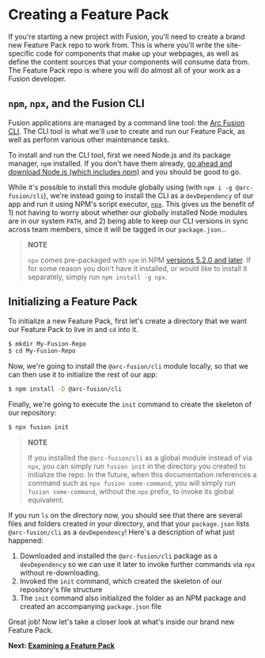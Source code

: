 # Creating a Feature Pack

If you're starting a new project with Fusion, you'll need to create a brand new Feature Pack repo to work from. This is where you'll write the site-specific code for components that make up your webpages, as well as define the content sources that your components will consume data from. The Feature Pack repo is where you will do almost all of your work as a Fusion developer.

## `npm`, `npx`, and the Fusion CLI

Fusion applications are managed by a command line tool: the [Arc Fusion CLI](https://www.npmjs.com/package/@arc-fusion/cli). The CLI tool is what we'll use to create and run our Feature Pack, as well as perform various other maintenance tasks.

To install and run the CLI tool, first we need Node.js and its package manager, `npm` installed. If you don't have them already, [go ahead and download Node.js (which includes npm)](https://www.npmjs.com/get-npm) and you should be good to go.

While it's possible to install this module globally using (with `npm i -g @arc-fusion/cli`), we're instead going to install the CLI as a `devDependency` of our app and run it using NPM's script executor, [`npx`](https://www.npmjs.com/package/npx). This gives us the benefit of 1) not having to worry about whether our globally installed Node modules are in our system `PATH`, and 2) being able to keep our CLI versions in sync across team members, since it will be tagged in our `package.json.`.

> **NOTE**
>
> `npx` comes pre-packaged with `npm` in NPM [versions 5.2.0 and later](https://github.com/npm/npm/releases/tag/v5.2.0). If for some reason you don't have it installed, or would like to install it separately, simply run `npm install -g npx`.

## Initializing a Feature Pack

To initialize a new Feature Pack, first let's create a directory that we want our Feature Pack to live in and `cd` into it.

```bash
$ mkdir My-Fusion-Repo
$ cd My-Fusion-Repo
```

Now, we're going to install the `@arc-fusion/cli` module locally, so that we can then use it to initialize the rest of our app:

```bash
$ npm install -D @arc-fusion/cli
```

Finally, we're going to execute the `init` command to create the skeleton of our repository:

```bash
$ npx fusion init
```

> **NOTE**
>
> If you installed the `@arc-fusion/cli` as a global module instead of via `npx`, you can simply run `fusion init` in the directory you created to initialize the repo. In the future, when this documentation references a command such as `npx fusion some-command`, you will simply run `fusion some-command`, without the `npx` prefix, to invoke its global equivalent.

If you run `ls` on the directory now, you should see that there are several files and folders created in your directory, and that your `package.json` lists `@arc-fusion/cli` as a `devDependency`! Here's a description of what just happened:

1. Downloaded and installed the `@arc-fusion/cli` package as a `devDependency` so we can use it later to invoke further commands via `npx` without re-downloading.
2. Invoked the `init` command, which created the skeleton of our repository's file structure
3. The `init` command also initialized the folder as an NPM package and created an accompanying `package.json` file

Great job! Now let's take a closer look at what's inside our brand new Feature Pack.

**Next: [Examining a Feature Pack](./examining-feature-pack.md)**
